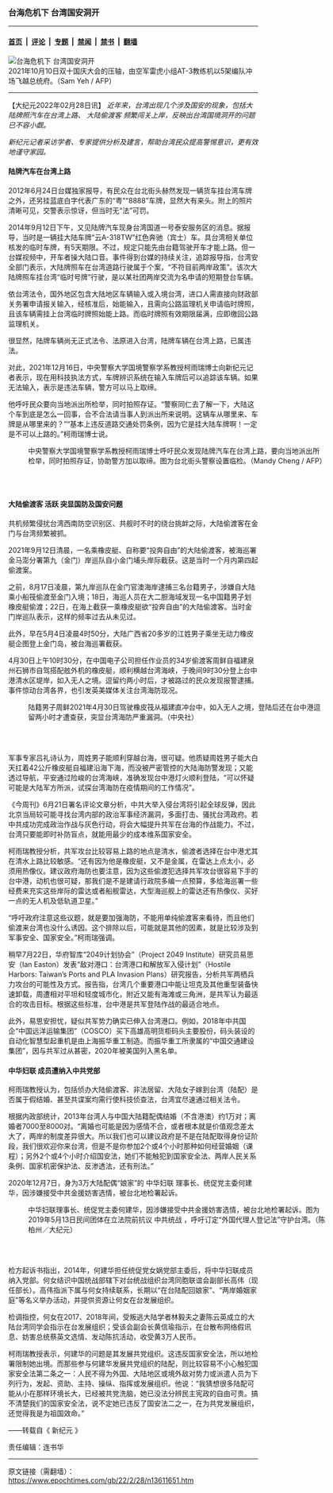 ### 台海危机下 台湾国安洞开

---

#### [首页](../../../..?n13611651) &nbsp;|&nbsp; [评论](../../../../../epoch-comment?n13611651) &nbsp;|&nbsp; [专题](../../../../../epoch-special?n13611651) &nbsp;|&nbsp; [禁闻](../../../../../epoch-news?n13611651) &nbsp;|&nbsp; [禁书](../../../../../books?n13611651) &nbsp;|&nbsp; [翻墙](https://github.com/gfw-breaker/nogfw/blob/master/README.md?n13611651)


<div><img alt="台海危机下 台湾国安洞开" class="attachment-djy_600_400 size-djy_600_400 wp-post-image" src="https://i.epochtimes.com/assets/uploads/2022/02/id13611679-000_9PF4GR-600x400.jpg"/>
<div class="caption">
 2021年10月10日双十国庆大会的压轴，由空军雷虎小组AT-3教练机以5架编队冲场飞越总统府。（Sam Yeh / AFP）
</div></div><hr/><div class="post_content" id="artbody" itemprop="articleBody">
 <!-- article content begin -->
 <p>
  【大纪元2022年02月28日讯】
  <em>
   近年来，台湾出现几个涉及国安的现象，包括大陆牌照汽车在台湾上路、
   <ok href="https://www.epochtimes.com/gb/tag/%E5%A4%A7%E9%99%86%E5%81%B7%E6%B8%A1%E5%AE%A2.html">
    大陆偷渡客
   </ok>
   频繁闯关上岸，反映出台湾国境洞开的问题已不容小觑。
  </em>
 </p>
 <p>
  <em>
   新纪元记者采访学者、专家提供分析及建言，帮助台湾民众提高警惕意识，更有效地谨守家园。
  </em>
 </p>
 <h4>
  陆牌汽车在台湾上路
 </h4>
 <p>
  2012年6月24日台媒独家报导，有民众在台北街头赫然发现一辆货车挂台湾车牌之外，还另挂蓝底白字代表广东的“粤”“8888”车牌，显然大有来头。附上的照片清晰可见，交警表示惊讶，但当时无“法”可罚。
 </p>
 <p>
  2014年9月12日下午，又见陆牌汽车现身台湾国道一号泰安服务区的消息。据报导，当时是一辆挂大陆车牌“云A-318TW”红色奔驰（宾士）车。具台湾相关单位核发的临时车牌，有5天期限。不过，规定只能先由台籍驾驶开车才能上路。但一台媒视频中，开车者操大陆口音。事件得到台媒的持续关注，追踪报导指，台湾安全部门表示，大陆牌照车在台湾道路行驶属于个案，“不符目前两岸政策”。该次大陆牌照车挂台湾“临时号牌”行驶，是以某社团两岸交流为名申请的短期登台车辆。
 </p>
 <p>
  依台湾法令，国外地区包含大陆地区车辆输入或入境台湾，进口人需直接向财政部关务署申请报关输入，经核准后，始能输入，且需向公路监理机关申请临时牌照，且该车辆需挂上台湾临时牌照始能上路。而临时牌照有效期限届满，应即缴回公路监理机关。
 </p>
 <p>
  很显然，陆牌车辆尚无正式法令、法原进入台湾，陆牌车辆在台湾上路，已属违法。
 </p>
 <p>
  对此，2021年12月16日，中央警察大学国境警察学系教授柯雨瑞博士向新纪元记者表示，现在用科技执法方式，车牌辨识系统在输入车牌后可以追踪该车辆。如果无法输入，表示是违法车辆，警方可以马上取缔。
 </p>
 <p>
  他呼吁民众要向当地派出所检举，同时拍照存证。“警察同仁去了解一下，大陆这个车到底是怎么一回事，合不合法请当事人到派出所来说明。这辆车从哪里来、车牌是从哪里来的？”“基本上违反道路交通处罚条例，因为它是挂大陆车牌啊！一定是不可以上路的。”柯雨瑞博士说。
 </p>
 <figure aria-describedby="caption-attachment-13611680" class="wp-caption aligncenter" id="attachment_13611680" style="width: 600px">
  <ok href="https://i.epochtimes.com/assets/uploads/2022/02/id13611680-000_Hkg6962965-e1646059146482.jpg" target="_blank">
   <img alt="" class="size-large wp-image-13611680" src="https://i.epochtimes.com/assets/uploads/2022/02/id13611680-000_Hkg6962965-600x398.jpg"/>
  </ok>
  <br/><figcaption class="wp-caption-text" id="caption-attachment-13611680">
   中央警察大学国境警察学系教授柯雨瑞博士呼吁民众发现陆牌汽车在台湾上路，要向当地派出所检举，同时拍照存证，协助警方加以取缔。图为台北街头警察设置临检。（Mandy Cheng / AFP）
  </figcaption><br/>
 </figure><br/>
 <h4>
  <ok href="https://www.epochtimes.com/gb/tag/%E5%A4%A7%E9%99%86%E5%81%B7%E6%B8%A1%E5%AE%A2.html">
   大陆偷渡客
  </ok>
  活跃 突显国防及国安问题
 </h4>
 <p>
  共机频繁侵扰台湾西南防空识别区、共舰时不时的绕台挑衅之际，大陆偷渡客在金门与台湾频繁被抓。
 </p>
 <p>
  2021年9月12日清晨，一名乘橡皮艇、自称要“投奔自由”的大陆偷渡客，被海巡署金马澎分署第九（金门）岸巡队自小金门埔头岸际截获。这是当时一个月内第四起偷渡案。
 </p>
 <p>
  之前，8月17日凌晨，第九岸巡队在金门官澳海岸逮捕三名台籍男子，涉嫌自大陆乘小船筏偷渡至金门入境；18日，海巡人员在大二胆海域发现一名中国籍男子划橡皮艇偷渡；22日，在海上截获一乘橡皮艇欲“投奔自由”的大陆偷渡客。当时金门岸巡队表示，这样的频率过去从未见过。
 </p>
 <p>
  此外，早在5月4日凌晨4时50分，大陆广西省20多岁的江姓男子乘坐无动力橡皮艇企图登上金门岛，被台海巡署截获。
 </p>
 <p>
  4月30日上午10时30分，在中国电子公司担任作业员的34岁偷渡客周鲜自福建泉州石狮市自驾搭配舷外机的橡皮艇，顺利横越台湾海峡，于晚间9时30分登上台中港清水区堤岸，如入无人之境。逗留约两小时后，才被路过的民众发现报警逮捕。事件惊动台湾各界，也引发英美媒体关注台湾海防现况。
 </p>
 <figure aria-describedby="caption-attachment-13611681" class="wp-caption aligncenter" id="attachment_13611681" style="width: 600px">
  <ok href="https://i.epochtimes.com/assets/uploads/2022/02/id13611681-465907309231476736403927-e1646059402385.jpeg" target="_blank">
   <img alt="" class="size-large wp-image-13611681" src="https://i.epochtimes.com/assets/uploads/2022/02/id13611681-465907309231476736403927-600x450.jpeg"/>
  </ok>
  <br/><figcaption class="wp-caption-text" id="caption-attachment-13611681">
   陆籍男子周鲜2021年4月30日驾驶橡皮筏从福建直冲台中，如入无人之境，登陆后还在台中港逗留两小时才遭查获，突显台湾海防严重漏洞。（中央社）
  </figcaption><br/>
 </figure><br/>
 <p>
  军事专家吕礼诗认为，周姓男子能顺利穿越台海，很可疑。他质疑周姓男子能大白天扛着42公斤橡皮艇自福建沿海下海，而没被严密管控的大陆海防警发现；又能透过导航，平安通过险峻的台湾海峡，准确发现台中港灯火顺利登陆，“可以怀疑可能是大陆军方所派，试探台湾海防在疫情期间的工作情况”。
 </p>
 <p>
  《今周刊》6月21日署名评论文章分析，中共大举入侵台湾将引起全球反弹，因此北京当局较可能寻找台湾内部的政治军事经济漏洞，多面打击、骚扰台湾政府。若中共成功完成政治作战与灰色行动，将会大幅提升共军在台海的作战能力。不过，台湾只要能即时补防盲点，就能用最少的成本维系国家安全。
 </p>
 <p>
  柯雨瑞教授分析，共军攻台比较容易上路的地点是清水，偷渡者选择在台中港尤其在清水上路比较敏感。“还有因为他是橡皮艇，又不是金属，在雷达上点太小，必须用热像仪。建议政府海防也要注意，因为这些偷渡犯选择共军攻台很容易下手的台中港，动机也很可疑，那我们是不是建请行政院多编一点预算，多给海巡署一些经费来充实这些岸际的雷达或者船舰雷达，大型海巡舰上的雷达还有热像仪、买好一点的无人机及低轨道卫星。”
 </p>
 <p>
  “呼吁政府注意这些议题，就是要加强海防，不能用单纯偷渡客来看待，而且他们偷渡来台湾也没什么诱因。这个排除以后，可能就是其他的因素，就是比较涉及到军事安全、国家安全。”柯雨瑞强调。
 </p>
 <p>
  稍早7月22日，华府智库“2049计划协会”（Project 2049 Institute）研究员易思安（Ian Easton）发表“敌对港口：台湾港口和解放军入侵计划”（Hostile Harbors: Taiwan’s Ports and PLA Invasion Plans）研究报告，分析共军两栖兵力攻台的可能性及方式。报告指，台湾几个重要港口中能让坦克及其他重型装备快速卸载，周遭相对平坦和轻度城市化，附近又能有海滩或三角洲，是共军认为最适合的攻击目标。根据这些标准，台中港是共军登陆作战的最适合地点。
 </p>
 <p>
  此外，易思安担忧，疑似共军势力确实已伸入台湾港口。例如，2018年中共国企“中国远洋运输集团”（COSCO）买下高雄高明货柜码头主要股份，码头装设的自动化智慧型起重机是由上海振华重工制造。而振华重工所隶属的“中国交通建设集团”，因与共军过从甚密，2020年被美国列入黑名单。
 </p>
 <h4>
  <ok href="https://www.epochtimes.com/gb/tag/%E4%B8%AD%E5%8D%8E%E5%A6%87%E8%81%94.html">
   中华妇联
  </ok>
  成员遭纳入中共党部
 </h4>
 <p>
  柯雨瑞教授认为，包括侦办大陆偷渡客、非法居留、大陆女子嫁到台湾（陆配）是否属于假结婚、甚至共谍案均需行使科技侦查法，台湾宜尽速通过相关法令。
 </p>
 <p>
  根据内政部统计，2013年台湾人与中国大陆籍配偶结婚（不含港澳）约1万对；离婚者7000至8000对。“离婚也可能是因为感情不合，或者根本就是价值观念差太大了，两岸的制度差异很大。所以我们也可以建议政府是不是在陆配取得身份证阶段，我们很欢迎你来台湾，但是不是你参加2个或4个小时那种如何经营婚姻（课程）；另外2个或4个小时介绍国安法，她们不能触犯到国家安全法、两岸人民关系条例、国家机密保护法、反渗透法，还有刑法。”
 </p>
 <p>
  2020年12月7日，身为3万大陆配偶“娘家”的
  <ok href="https://www.epochtimes.com/gb/tag/%E4%B8%AD%E5%8D%8E%E5%A6%87%E8%81%94.html">
   中华妇联
  </ok>
  理事长、统促党主委何建华，因涉嫌接受中共金援妨害选情，被台北地检署起诉。
 </p>
 <figure aria-describedby="caption-attachment-13611682" class="wp-caption aligncenter" id="attachment_13611682" style="width: 600px">
  <ok href="https://i.epochtimes.com/assets/uploads/2022/02/id13611682-f8123c45486839e7d738cbda325c97f2-e1646059438243.jpg" target="_blank">
   <img alt="" class="size-large wp-image-13611682" src="https://i.epochtimes.com/assets/uploads/2022/02/id13611682-f8123c45486839e7d738cbda325c97f2-600x400.jpg"/>
  </ok>
  <br/><figcaption class="wp-caption-text" id="caption-attachment-13611682">
   中华妇联理事长、统促党主委何建华，因涉嫌接受中共金援妨害选情，被台北地检署起诉。图为2019年5月13日民间团体在立法院前抗议
   <ok href="https://www.epochtimes.com/gb/tag/%E4%B8%AD%E5%85%B1%E7%BB%9F%E6%88%98.html">
    中共统战
   </ok>
   ，呼吁订定“外国代理人登记法”守护台湾。（陈柏州／大纪元）
  </figcaption><br/>
 </figure><br/>
 <p>
  检方起诉书指出，2014年，何建华担任统促党女娲党部主委后，将中华妇联成员纳入党部。何女结识中国统战部辖下对台统战组织台湾同胞联谊会副部长高伟（现任部长）。高伟指派下属与何女持续联系，长期以“在台陆配回娘家”、“两岸婚姻家庭”等名义举办活动，并提供资源让何女在台发展组织。
 </p>
 <p>
  检调指控，何女在2017、2018年间，受叛逃大陆学者林毅夫之妻陈云英成立的大陆台湾同学会指示在台发展组织；受该会副会长黄信瑜指示，在台散布网络假讯息、妨害总统蔡英文选情、发动陈抗活动，收受黄3万人民币。
 </p>
 <p>
  柯雨瑞教授表示，何建华的问题是其发展共党组织。这违反国家安全法，所以地检署限制她出境。而那些参与何建华发展共党组织的陆配，则比较容易不小心触犯国家安全法第二条之一：人民不得为外国、大陆地区或境外敌对势力或派遣人员为下列行为，发起、资助、主持、操纵、指挥或发展组织。他说：“我猜想很多陆配可能从小在那样环境长大，已经被共党洗脑，她已没法分辨民主宪政的自由可贵。搞不清楚我们的国家安全法，说不定她已违反了国安法二之一，在为共党发展组织，还觉得我是为祖国效命。”
 </p>
 <p>
  ——转载自《
  <ok href="https://www.epochweekly.com/">
   新纪元
  </ok>
  》
 </p>
 <p>
  责任编辑：连书华
 </p>
 <!-- article content end -->
 <div id="below_article_ad">
 </div>
</div>


---

原文链接（需翻墙）：https://www.epochtimes.com/gb/22/2/28/n13611651.htm